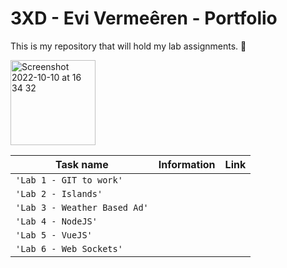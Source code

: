 # 3XD - Evi Vermeêren - Portfolio

This is my repository that will hold my lab assignments. 🌻

<img width="136" alt="Screenshot 2022-10-10 at 16 34 32" src="https://img.freepik.com/free-vector/programming-concept-illustration_114360-1351.jpg?w=740&t=st=1695222412~exp=1695223012~hmac=575cdf85272c89397c9bfd553a8ccb0a43927885f25e4013f64458c3c87a5b06">

| Task name                    | Information | Link |
| ---------------------------- | ----------- | ---- |
| `'Lab 1 - GIT to work'`      |             |      |
| `'Lab 2 - Islands'`          |             |      |
| `'Lab 3 - Weather Based Ad'` |             |      |
| `'Lab 4 - NodeJS'`           |             |      |
| `'Lab 5 - VueJS'`            |             |      |
| `'Lab 6 - Web Sockets'`      |             |      |
